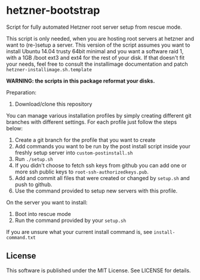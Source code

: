 hetzner-bootstrap
=================

Script for fully automated Hetzner root server setup from rescue mode.

This script is only needed, when you are hosting root servers at hetzner
and want to (re-)setup a server. This version of the script assumes you
want to install Ubuntu 14.04 trusty 64bit minimal and you want a
software raid 1, with a 1GB /boot ext3 and ext4 for the rest of your
disk. If that doesn't fit your needs, feel free to consult the
installimage documentation and patch `hetzner-installimage.sh.template`

**WARNING: the scripts in this package reformat your disks.**

Preparation:

1. Download/clone this repository

You can manage various installation profiles by simply creating different git
branches with different settings. For each profile just follow the steps below:

1. Create a git branch for the profile that you want to create
1. Add commands you want to be run by the post install script inside
   your freshly setup server into `custom-postinstall.sh`
1. Run `./setup.sh`
1. If you didn't choose to fetch ssh keys from github you can add one or more
   ssh public keys to `root-ssh-authorizedkeys.pub`.
1. Add and commit all files that were created or changed by `setup.sh` and push
   to github.
1. Use the command provided to setup new servers with this profile.

On the server you want to install:

1. Boot into rescue mode
1. Run the command provided by your `setup.sh`

If you are unsure what your current install command is, see
`install-command.txt`

License
-------

This software is published under the MIT License. See LICENSE for details.
